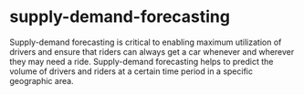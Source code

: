 # supply-demand-forecasting
Supply-demand forecasting is critical to enabling maximum utilization of drivers and ensure that riders can always get a car whenever and wherever they may need a ride. Supply-demand forecasting helps to predict the volume of drivers and riders at a certain time period in a specific geographic area.
